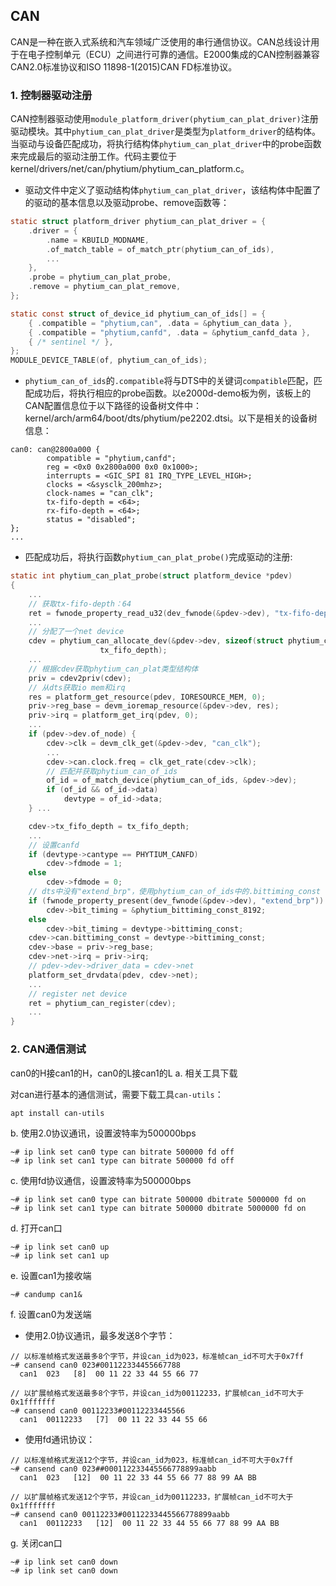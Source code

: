 ## CAN
CAN是一种在嵌入式系统和汽车领域广泛使用的串行通信协议。CAN总线设计用于在电子控制单元（ECU）之间进行可靠的通信。E2000集成的CAN控制器兼容CAN2.0标准协议和ISO 11898-1(2015)CAN FD标准协议。

### 1. 控制器驱动注册
CAN控制器驱动使用`module_platform_driver(phytium_can_plat_driver)`注册驱动模块。其中`phytium_can_plat_driver`是类型为`platform_driver`的结构体。当驱动与设备匹配成功，将执行结构体`phytium_can_plat_driver`中的probe函数来完成最后的驱动注册工作。代码主要位于kernel/drivers/net/can/phytium/phytium_can_platform.c。

- 驱动文件中定义了驱动结构体`phytium_can_plat_driver`，该结构体中配置了的驱动的基本信息以及驱动probe、remove函数等：
```c
static struct platform_driver phytium_can_plat_driver = {
	.driver = {
		.name = KBUILD_MODNAME,
		.of_match_table = of_match_ptr(phytium_can_of_ids),
		...
	},
	.probe = phytium_can_plat_probe,
	.remove = phytium_can_plat_remove,
};

static const struct of_device_id phytium_can_of_ids[] = {
	{ .compatible = "phytium,can", .data = &phytium_can_data },
	{ .compatible = "phytium,canfd", .data = &phytium_canfd_data },
	{ /* sentinel */ },
};
MODULE_DEVICE_TABLE(of, phytium_can_of_ids);
```

- `phytium_can_of_ids`的`.compatible`将与DTS中的关键词`compatible`匹配，匹配成功后，将执行相应的probe函数。以e2000d-demo板为例，该板上的CAN配置信息位于以下路径的设备树文件中：kernel/arch/arm64/boot/dts/phytium/pe2202.dtsi。以下是相关的设备树信息：

```dts
can0: can@2800a000 {
		compatible = "phytium,canfd";
		reg = <0x0 0x2800a000 0x0 0x1000>;
		interrupts = <GIC_SPI 81 IRQ_TYPE_LEVEL_HIGH>;
		clocks = <&sysclk_200mhz>;
		clock-names = "can_clk";
		tx-fifo-depth = <64>;
		rx-fifo-depth = <64>;
		status = "disabled";
};
...
```

- 匹配成功后，将执行函数`phytium_can_plat_probe()`完成驱动的注册:
```c
static int phytium_can_plat_probe(struct platform_device *pdev)
{
	...
	// 获取tx-fifo-depth：64
	ret = fwnode_property_read_u32(dev_fwnode(&pdev->dev), "tx-fifo-depth", &tx_fifo_depth);
	...
	// 分配了一个net device
	cdev = phytium_can_allocate_dev(&pdev->dev, sizeof(struct phytium_can_plat),
					tx_fifo_depth);
	...
	// 根据cdev获取phytium_can_plat类型结构体
	priv = cdev2priv(cdev);	
	// 从dts获取io mem和irq
	res = platform_get_resource(pdev, IORESOURCE_MEM, 0);
	priv->reg_base = devm_ioremap_resource(&pdev->dev, res);
	priv->irq = platform_get_irq(pdev, 0);		
	...
	if (pdev->dev.of_node) {
		cdev->clk = devm_clk_get(&pdev->dev, "can_clk");		
		...
		cdev->can.clock.freq = clk_get_rate(cdev->clk);		
		// 匹配并获取phytium_can_of_ids
		of_id = of_match_device(phytium_can_of_ids, &pdev->dev);
		if (of_id && of_id->data)
			devtype = of_id->data;
	} ...

	cdev->tx_fifo_depth = tx_fifo_depth;
	...
	// 设置canfd
	if (devtype->cantype == PHYTIUM_CANFD)	
		cdev->fdmode = 1;
	else
		cdev->fdmode = 0;
	// dts中没有"extend_brp"，使用phytium_can_of_ids中的.bittiming_const
	if (fwnode_property_present(dev_fwnode(&pdev->dev), "extend_brp"))
		cdev->bit_timing = &phytium_bittiming_const_8192;
	else
		cdev->bit_timing = devtype->bittiming_const;
	cdev->can.bittiming_const = devtype->bittiming_const;
	cdev->base = priv->reg_base;
	cdev->net->irq = priv->irq;		
	// pdev->dev->driver_data = cdev->net
	platform_set_drvdata(pdev, cdev->net);	
	...
	// register net device
	ret = phytium_can_register(cdev);		
	...
}
```

### 2. CAN通信测试
can0的H接can1的H，can0的L接can1的L
a. 相关工具下载

对can进行基本的通信测试，需要下载工具`can-utils`：
```
apt install can-utils
```

b. 使用2.0协议通讯，设置波特率为500000bps

```
~# ip link set can0 type can bitrate 500000 fd off
~# ip link set can1 type can bitrate 500000 fd off
```
c. 使用fd协议通信，设置波特率为500000bps

```
~# ip link set can0 type can bitrate 500000 dbitrate 5000000 fd on
~# ip link set can1 type can bitrate 500000 dbitrate 5000000 fd on
```
d. 打开can口

```
~# ip link set can0 up
~# ip link set can1 up
```
e. 设置can1为接收端

```
~# candump can1&
```
f. 设置can0为发送端

- 使用2.0协议通讯，最多发送8个字节：

```
// 以标准帧格式发送最多8个字节，并设can_id为023，标准帧can_id不可大于0x7ff
~# cansend can0 023#001122334455667788
  can1  023   [8]  00 11 22 33 44 55 66 77

// 以扩展帧格式发送最多8个字节，并设can_id为00112233，扩展帧can_id不可大于0x1fffffff
~# cansend can0 00112233#00112233445566
  can1  00112233   [7]  00 11 22 33 44 55 66
```

- 使用fd通讯协议：

```
// 以标准帧格式发送12个字节，并设can_id为023，标准帧can_id不可大于0x7ff
~# cansend can0 023##000112233445566778899aabb
  can1  023   [12]  00 11 22 33 44 55 66 77 88 99 AA BB

// 以扩展帧格式发送12个字节，并设can_id为00112233，扩展帧can_id不可大于0x1fffffff
~# cansend can0 00112233#00112233445566778899aabb
  can1  00112233   [12]  00 11 22 33 44 55 66 77 88 99 AA BB
```

g. 关闭can口

```
~# ip link set can0 down 
~# ip link set can0 down 
```
